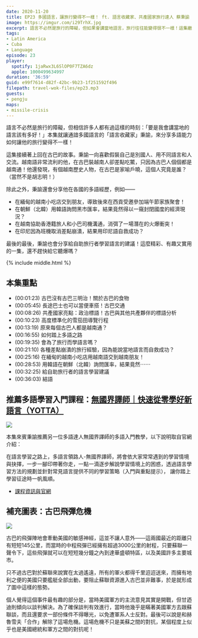 ```yaml
---
date: 2020-11-20
title: EP23 多國語言，讓旅行變得不一樣！ ft. 語言收藏家、共產國家旅行達人 蔡秉諭
image: https://imgur.com/i29TrhX.jpg
excerpt: 語言不必然是旅行的障礙，但如果會講當地語言，旅行往往能變得很不一樣！這集繼續由「語言收藏家」秉諭，分享他因為懂得多國語言，在旅行中發生的各種趣事——例如，越南語非常流利的他，在古巴裝越南人卻差點吃鱉，只因為古巴人個個都是越南通？此外還有北韓、緬甸、越南、泰國、印尼的多語旅行故事，最後也會分享給自助旅行者學習語言的建議！這麼精彩、有趣又實用的一集，還不趕快給它聽爆嗎？
tags:
- Latin America
- Cuba
- Language
episode: 23
player:
  spotify: 1jaRwx3L6SlOP0F7TZA6dz
  apple: 1000499634997
duration: '36:59'
guid: e99f7614-d82f-42bc-9b23-1f251592f496
filepath: travel-wok-files/ep23.mp3
guests:
- pengju
maps:
- missile-crisis
---
```


語言不必然是旅行的障礙，但相信許多人都有過這樣的時刻：「要是我會講當地的語言該有多好！」本集就讓通諳多國語言的「語言收藏家」秉諭，來分享多語能力如何讓他的旅行變得不一樣！ 

這集接續著上回在古巴的故事。秉諭一向喜歡假裝自己是別國人、用不同語言和人交流。越南語非常流利的他，在古巴裝越南人卻差點吃鱉，只因為古巴人個個都是越南通！他還發現，有個越南歷史人物，在古巴是家喻戶曉，這個人究竟是誰？（當然不是胡志明！） 

除此之外，秉諭還會分享他在各國的多語經歷，例如—— 

* 在緬甸的越南小吃店交到朋友，導致後來在西貢受邀參加端午節家族聚會！ 
* 在朝鮮（北韓）用韓語詢問黑市匯率，結果竟然得以一窺封閉國度的經濟現況？ 
* 在越南協助香港籍旅人和小巴司機溝通，消弭了一場潛在的火爆衝突！ 
* 在印尼因為班機取消差點崩潰，結果用印尼語自救成功？

最後的最後，秉諭也會分享給自助旅行者學習語言的建議！這麼精彩、有趣又實用的一集，還不趕快給它聽爆嗎？



{% include middle.html %}

## 本集重點

* (00:01:23) 古巴沒有古巴三明治！關於古巴的食物
* (00:05:45) 長途巴士也可以當便車搭！古巴交通
* (00:08:26) 共產國家亮點：政治標語！古巴與其他共產夥伴的標語分析
* (00:10:23) 高度標準化的雪茄田導覽行程
* (00:13:19) 原來每個古巴人都是越南通？
* (00:16:55) 如何踏上多語之路
* (00:19:35) 會為了旅行而學語言嗎？
* (00:21:10) 各種差點崩潰的旅行經驗，因為能說當地語言而自救成功？
* (00:25:16) 在緬甸的越南小吃店用越南語交到越南朋友！
* (00:28:53) 用韓語在朝鮮（北韓）詢問匯率，結果竟然⋯⋯
* (00:32:25) 給自助旅行者的語言學習建議
* (00:36:03) 結語

## 推薦多語學習入門課程：[無國界譯師｜快速從零學好新語言（YOTTA）](https://www.yottau.com.tw/course/intro/618#intro)

![](https://www.yottau.com.tw/download/f1e503231910be477e759025e308774e.png)

本集來賓秉諭推薦另一位多語達人無國界譯師的多語入門教學，以下說明取自官網介紹：

在語言學習之路上，多語言領路人-無國界譯師，將會依大家常常遇到的學習情境與抉擇，一步一腳印帶著你走，一點一滴逐步解說學習情境上的困惑，透過語言學習方法的規劃並針對常見語言提供不同的學習策略（入門與重點提示）， 讓你踏上學習征途時一帆風順。

* [課程資訊與官網](https://www.yottau.com.tw/course/intro/618#intro)

## 補充圖表：古巴飛彈危機

![](https://imgur.com/9PkPDOx.jpg)

古巴的飛彈陣地會牽動美國的敏感神經，這並不讓人意外——這兩國最近的距離只有短短145公里，而當時的中程飛彈已經擁有超過3000公里的射程，只要蘇聯一聲令下，這些飛彈就可以在短短幾分鐘之內到達華盛頓特區，以及美國許多主要城市。

只不過古巴對於蘇聯來說實在太過遙遠，所有的軍火都得千里迢迢送來，而擁有地利之便的美國只要艦艇全部出動，要阻止蘇聯資源進入古巴並非難事，於是就形成了圖中這樣的態勢。

個人覺得這個事件最有趣的部分是，當時美國軍方的主流意見其實是開戰，但甘迺迪則傾向以談判解決。為了確保談判有效進行，當時他幾乎是瞞著美國軍方去跟蘇聯談，而且還要求一部份條件不得曝光，以免遭軍系人士反對。最後可以說是和赫魯雪夫「合作」解除了這場危機。這場危機不只是美蘇之間的對抗，某個程度上似乎也是美國總統和軍方之間的對抗呢！
